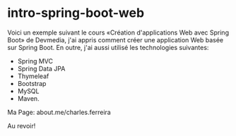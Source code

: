 # intro-spring-boot-web

Voici un exemple suivant le cours «Création d'applications Web avec Spring Boot» de Devmedia, j'ai appris comment créer une application Web basée sur Spring Boot.
En outre, j'ai aussi utilisé les technologies suivantes:

- Spring MVC
- Spring Data JPA
- Thymeleaf
- Bootstrap
- MySQL
- Maven.

Ma Page: about.me/charles.ferreira

Au revoir!
